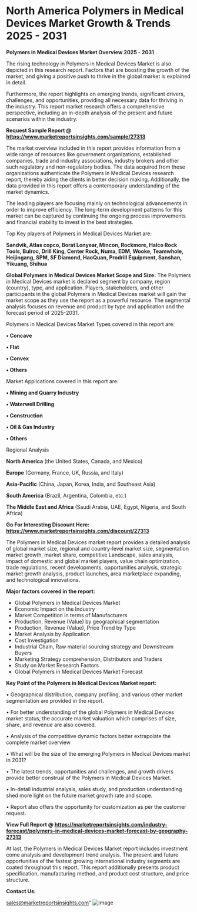 # North America Polymers in Medical Devices Market Growth & Trends 2025 - 2031

<Strong> Polymers in Medical Devices Market Overview 2025 - 2031</strong>

The rising technology in Polymers in Medical Devices Market is also depicted in this research report. Factors that are boosting the growth of the market, and giving a positive push to thrive in the global market is explained in detail.

Furthermore, the report highlights on emerging trends, significant drivers, challenges, and opportunities, providing all necessary data for thriving in the industry. This report market research offers a comprehensive perspective, including an in-depth analysis of the present and future scenarios within the industry.

<strong>Request Sample Report @ <a href=https://www.marketreportsinsights.com/sample/27313>https://www.marketreportsinsights.com/sample/27313</a></strong>

The market overview included in this report provides information from a wide range of resources like government organizations, established companies, trade and industry associations, industry brokers and other such regulatory and non-regulatory bodies. The data acquired from these organizations authenticate the Polymers in Medical Devices research report, thereby aiding the clients in better decision making. Additionally, the data provided in this report offers a contemporary understanding of the market dynamics.

The leading players are focusing mainly on technological advancements in order to improve efficiency. The long-term development patterns for this market can be captured by continuing the ongoing process improvements and financial stability to invest in the best strategies.

Top Key players of Polymers in Medical Devices Market are:

<strong>Sandvik, Atlas copco, Borat Lonyear, Mincon, Rockmore, Halco Rock Tools, Bulroc, Drill King, Center Rock, Numa, EDM, Wooke, Teamwhole, Heijingang, SPM, SF Diamond, HaoQuan, Prodrill Equipment, Sanshan, Yikuang, Shihua</strong>

<strong><b>Global Polymers in Medical Devices Market Scope and Size:</b></strong>
The Polymers in Medical Devices market is declared segment by company, region (country), type, and application. Players, stakeholders, and other participants in the global Polymers in Medical Devices market will gain the market scope as they use the report as a powerful resource. The segmental analysis focuses on revenue and product by type and application and the forecast period of 2025-2031.

Polymers in Medical Devices Market Types covered in this report are:

<strong>• Concave

• Flat

• Convex

• Others</strong>

Market Applications covered in this report are:

<strong>• Mining and Quarry Industry

• Waterwell Drilling

• Construction

• Oil & Gas Industry

• Others</strong> 

Regional Analysis

<strong>North America</strong> (the United States, Canada, and Mexico)

<strong>Europe</strong> (Germany, France, UK, Russia, and Italy)

<strong>Asia-Pacific</strong> (China, Japan, Korea, India, and Southeast Asia)

<strong>South America</strong> (Brazil, Argentina, Colombia, etc.)

<strong>The Middle East and Africa</strong> (Saudi Arabia, UAE, Egypt, Nigeria, and South Africa)

<strong>Go For Interesting Discount Here: <a href=https://www.marketreportsinsights.com/discount/27313>https://www.marketreportsinsights.com/discount/27313</a></strong>

The Polymers in Medical Devices market report provides a detailed analysis of global market size, regional and country-level market size, segmentation market growth, market share, competitive Landscape, sales analysis, impact of domestic and global market players, value chain optimization, trade regulations, recent developments, opportunities analysis, strategic market growth analysis, product launches, area marketplace expanding, and technological innovations.

<strong><b>Major factors covered in the report:</b></strong>
<ul>
  <li>Global Polymers in Medical Devices Market </li>
  <li>Economic Impact on the Industry</li>
  <li>Market Competition in terms of Manufacturers</li>
  <li>Production, Revenue (Value) by geographical segmentation</li>
  <li>Production, Revenue (Value), Price Trend by Type</li>
  <li>Market Analysis by Application</li>
  <li>Cost Investigation</li>
  <li>Industrial Chain, Raw material sourcing strategy and Downstream Buyers</li>
  <li>Marketing Strategy comprehension, Distributors and Traders</li>
  <li>Study on Market Research Factors</li>
  <li>Global Polymers in Medical Devices Market Forecast</li>
</ul>

<strong><b>Key Point of the Polymers in Medical Devices Market report:</b></strong>

• Geographical distribution, company profiling, and various other market segmentation are provided in the report.

• For better understanding of the global Polymers in Medical Devices market status, the accurate market valuation which comprises of size, share, and revenue are also covered.

• Analysis of the competitive dynamic factors better extrapolate the complete market overview

• What will be the size of the emerging Polymers in Medical Devices market in 2031?

• The latest trends, opportunities and challenges, and growth drivers provide better construal of the Polymers in Medical Devices Market.

• In-detail industrial analysis, sales study, and production understanding shed more light on the future market growth rate and scope.

• Report also offers the opportunity for customization as per the customer request.

<strong><b>View Full Report @ <a href=https://marketreportsinsights.com/industry-forecast/polymers-in-medical-devices-market-forecast-by-geography-27313>https://marketreportsinsights.com/industry-forecast/polymers-in-medical-devices-market-forecast-by-geography-27313</a></b></strong>


At last, the Polymers in Medical Devices Market report includes investment come analysis and development trend analysis. The present and future opportunities of the fastest growing international industry segments are coated throughout this report. This report additionally presents product specification, manufacturing method, and product cost structure, and price structure.

<strong>Contact Us:</strong>

sales@marketreportsinsights.com"
![image](https://github.com/user-attachments/assets/d48a36ca-5df4-477b-b1b2-f3e3f1346d12)
